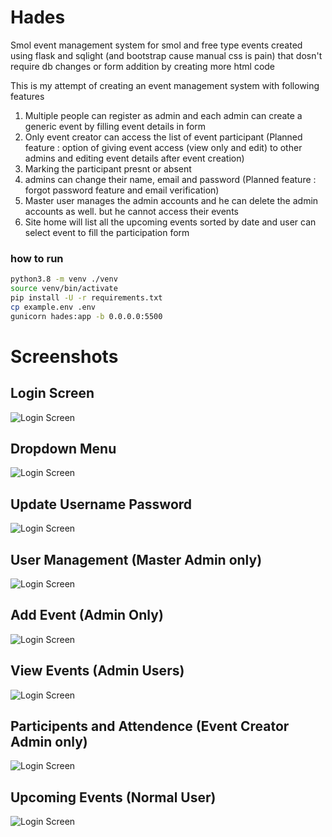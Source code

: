 # Hades 

Smol event management system for smol and free type events created using flask and sqlight (and bootstrap cause manual css is pain) that dosn't require db changes or form addition by creating more html code

This is my attempt of creating an event management system with following features

1. Multiple people can register as admin and each admin can create a generic event by filling event details in form
2. Only event creator can access the list of event participant (Planned feature : option of giving event access (view only and edit) to other admins and editing event details after event creation)
3. Marking the participant presnt or absent
4. admins can change their name, email and password (Planned feature : forgot password feature and email verification)
5. Master user manages the admin accounts and he can delete the admin accounts as well. but he cannot access their events 
6. Site home will list all the upcoming events sorted by date and user can select event to fill the participation form 

### how to run

```bash
python3.8 -m venv ./venv
source venv/bin/activate
pip install -U -r requirements.txt
cp example.env .env
gunicorn hades:app -b 0.0.0.0:5500
```

# Screenshots

## Login Screen
![Login Screen](hades/screenshots/1.png)

## Dropdown Menu
![Login Screen](hades/screenshots/2.png)

## Update Username Password
![Login Screen](hades/screenshots/3.png)

## User Management (Master Admin only)
![Login Screen](hades/screenshots/4.png)

## Add Event (Admin Only)
![Login Screen](hades/screenshots/5.png)

## View Events (Admin Users)
![Login Screen](hades/screenshots/6.png)

## Participents and Attendence (Event Creator Admin only)
![Login Screen](hades/screenshots/7.png)

## Upcoming Events (Normal User)
![Login Screen](hades/screenshots/8.png)
